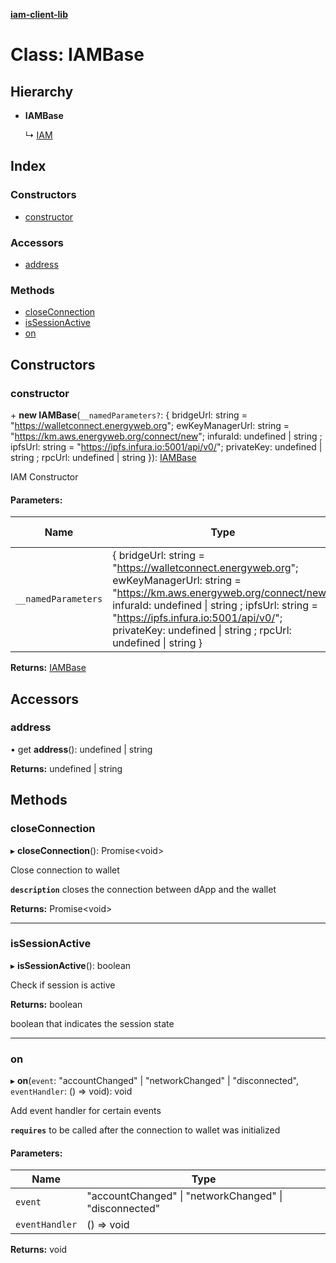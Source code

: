 **[iam-client-lib](../README.md)**

# Class: IAMBase

## Hierarchy

* **IAMBase**

  ↳ [IAM](iam.md)

## Index

### Constructors

* [constructor](iambase.md#constructor)

### Accessors

* [address](iambase.md#address)

### Methods

* [closeConnection](iambase.md#closeconnection)
* [isSessionActive](iambase.md#issessionactive)
* [on](iambase.md#on)

## Constructors

### constructor

\+ **new IAMBase**(`__namedParameters?`: { bridgeUrl: string = "https://walletconnect.energyweb.org"; ewKeyManagerUrl: string = "https://km.aws.energyweb.org/connect/new"; infuraId: undefined \| string ; ipfsUrl: string = "https://ipfs.infura.io:5001/api/v0/"; privateKey: undefined \| string ; rpcUrl: undefined \| string  }): [IAMBase](iambase.md)

IAM Constructor

#### Parameters:

Name | Type | Default value |
------ | ------ | ------ |
`__namedParameters` | { bridgeUrl: string = "https://walletconnect.energyweb.org"; ewKeyManagerUrl: string = "https://km.aws.energyweb.org/connect/new"; infuraId: undefined \| string ; ipfsUrl: string = "https://ipfs.infura.io:5001/api/v0/"; privateKey: undefined \| string ; rpcUrl: undefined \| string  } | {} |

**Returns:** [IAMBase](iambase.md)

## Accessors

### address

• get **address**(): undefined \| string

**Returns:** undefined \| string

## Methods

### closeConnection

▸ **closeConnection**(): Promise\<void>

Close connection to wallet

**`description`** closes the connection between dApp and the wallet

**Returns:** Promise\<void>

___

### isSessionActive

▸ **isSessionActive**(): boolean

Check if session is active

**Returns:** boolean

boolean that indicates the session state

___

### on

▸ **on**(`event`: \"accountChanged\" \| \"networkChanged\" \| \"disconnected\", `eventHandler`: () => void): void

Add event handler for certain events

**`requires`** to be called after the connection to wallet was initialized

#### Parameters:

Name | Type |
------ | ------ |
`event` | \"accountChanged\" \| \"networkChanged\" \| \"disconnected\" |
`eventHandler` | () => void |

**Returns:** void
